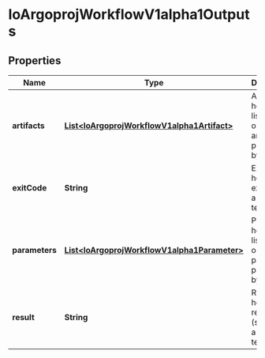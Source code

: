 
# IoArgoprojWorkflowV1alpha1Outputs

## Properties
Name | Type | Description | Notes
------------ | ------------- | ------------- | -------------
**artifacts** | [**List&lt;IoArgoprojWorkflowV1alpha1Artifact&gt;**](IoArgoprojWorkflowV1alpha1Artifact.md) | Artifacts holds the list of output artifacts produced by a step |  [optional]
**exitCode** | **String** | ExitCode holds the exit code of a script template |  [optional]
**parameters** | [**List&lt;IoArgoprojWorkflowV1alpha1Parameter&gt;**](IoArgoprojWorkflowV1alpha1Parameter.md) | Parameters holds the list of output parameters produced by a step |  [optional]
**result** | **String** | Result holds the result (stdout) of a script template |  [optional]



